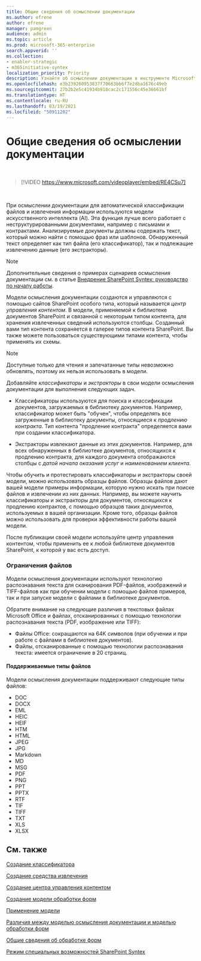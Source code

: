 ```yaml
---
title: Общие сведения об осмыслении документации
ms.author: efrene
author: efrene
manager: pamgreen
audience: admin
ms.topic: article
ms.prod: microsoft-365-enterprise
search.appverid: ''
ms.collection:
- enabler-strategic
- m365initiative-syntex
localization_priority: Priority
description: Узнайте об осмыслении документации в инструменте Microsoft SharePoint Syntex.
ms.openlocfilehash: e3b239260953837f70663bb6f7e2dba1676c49eb
ms.sourcegitcommit: 27b2b2e5c41934b918cac2c171556c45e36661bf
ms.translationtype: HT
ms.contentlocale: ru-RU
ms.lasthandoff: 03/19/2021
ms.locfileid: "50911202"
---
```

# <a name="document-understanding-overview"></a>Общие сведения об осмыслении документации


</br>

> [!VIDEO https://www.microsoft.com/videoplayer/embed/RE4CSu7] 

</br>

При осмыслении документации для автоматической классификации файлов и извлечения информации используются модели искусственного интеллекта (AI). Эта функция лучше всего работает с неструктурированными документами, например с письмами и контрактами. Анализируемые документы должны содержать текст, который можно найти с помощью фраз или шаблонов. Обнаруженный текст определяет как тип файла (его классификатор), так и подлежащие извлечению данные (его экстракторы).

> [!NOTE]
> Дополнительные сведения о примерах сценариев осмысления документации см. в статье [Внедрение SharePoint Syntex: руководство по началу работы](./adoption-getstarted.md#document-understanding-scenario-example).

Модели осмысления документации создаются и управляются с помощью сайтов SharePoint особого типа, который называется *центр управления контентом*. В модели, применяемой к библиотеке документов SharePoint и связанной с некоторым типом контента, для хранения извлеченных сведений используются столбцы. Созданный вами тип контента сохраняется в галерее типов контента SharePoint. Вы также можете пользоваться существующими типами контента, чтобы применять их схемы.

> [!NOTE]
> Доступные только для чтения и запечатанные типы невозможно обновлять, поэтому их нельзя использовать в модели.

Добавляйте *классификаторы* и *экстракторы* в свои модели осмысления документации для выполнения следующих задач. 

- Классификаторы используются для поиска и классификации документов, загружаемых в библиотеку документов. Например, классификатор может быть "обучен", чтобы определять все загруженные в библиотеку документы, относящиеся к *продлению контракта*. Тип контента "продление контракта" определяется вами при создании классификатора.

- Экстракторы извлекают данные из этих документов. Например, для всех обнаруженных в библиотеке документов, относящихся к продлению контракта, для каждого документа отображаются столбцы с *датой начала оказания услуг* и *наименованием клиента*. 

Чтобы обучить и протестировать классификаторы и экстракторы своей модели, можно использовать образцы файлов. Образцы файлов дают вашей модели примеры информации, которую нужно искать при поиске файлов и извлечении из них данных. Например, вы можете научить классификаторы и экстракторы для документов, относящихся к продлению контрактов, с помощью образцов таких документов, используемых в вашей организации. Кроме того, образцы файлов можно использовать для проверки эффективности работы вашей модели.

После публикации своей модели используйте центр управления контентом, чтобы применить ее к любой библиотеке документов SharePoint, к которой у вас есть доступ.  

### <a name="file-limitations"></a>Ограничения файлов

Модели осмысления документации используют технологию распознавания текста для сканирования PDF-файлов, изображений и TIFF-файлов как при обучении модели с помощью файлов примеров, так и при запуске модели с файлами в библиотеке документов.

Обратите внимание на следующие различия в текстовых файлах Microsoft Office и файлах, отсканированных с помощью технологии распознавания текста (PDF, изображение или TIFF):

- Файлы Office: сокращаются на 64K символов (при обучении и при работе с файлами в библиотеке документов).
- Файлы, отсканированные с помощью технологии распознавания текста: имеется ограничение в 20 страниц.  

#### <a name="supported-file-types"></a>Поддерживаемые типы файлов

Модели осмысления документации поддерживают следующие типы файлов:

- DOC
- DOCX
- EML
- HEIC
- HEIF
- HTM
- HTML
- JPEG
- JPG
- Markdown
- MD
- MSG
- PDF
- PNG
- PPT
- PPTX
- RTF
- TIF
- TIFF
- TXT
- XLS
- XLSX



## <a name="see-also"></a>См. также
[Создание классификатора](create-a-classifier.md)

[Создание средства извлечения](create-an-extractor.md)

[Создание центра управления контентом](create-a-content-center.md)

[Создание модели обработки форм](create-a-form-processing-model.md)

[Применение модели](apply-a-model.md)   

[Различия между моделью осмысления документации и моделью обработки форм](difference-between-document-understanding-and-form-processing-model.md)
  
[Общие сведения об обработке форм](form-processing-overview.md)

[Режим специальных возможностей SharePoint Syntex](accessibility-mode.md)